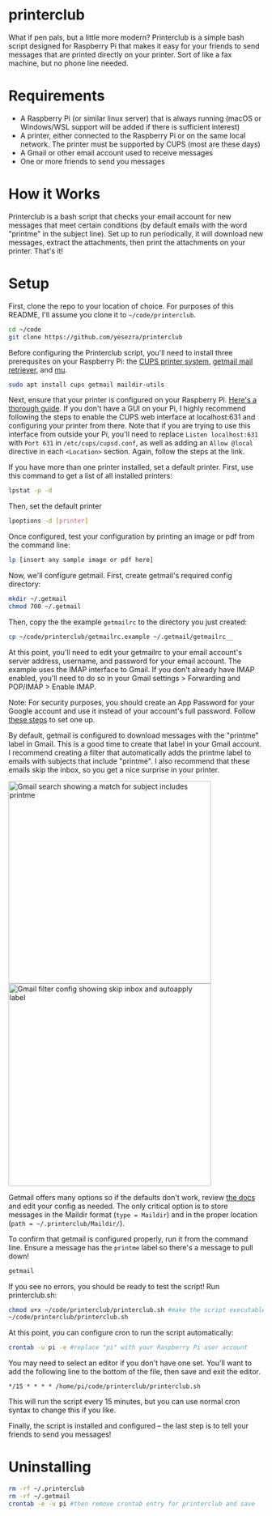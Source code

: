 # printerclub

What if pen pals, but a little more modern? Printerclub is a simple bash script designed for Raspberry Pi that makes it easy for your friends to send messages that are printed directly on your printer. Sort of like a fax machine, but no phone line needed. 

# Requirements

* A Raspberry Pi (or similar linux server) that is always running (macOS or Windows/WSL support will be added if there is sufficient interest)
* A printer, either connected to the Raspberry Pi or on the same local network. The printer must be supported by CUPS (most are these days)
* A Gmail or other email account used to receive messages
* One or more friends to send you messages

# How it Works

Printerclub is a bash script that checks your email account for new messages that meet certain conditions (by default emails with the word "printme" in the subject line). Set up to run periodically, it will download new messages, extract the attachments, then print the attachments on your printer. That's it! 

# Setup

First, clone the repo to your location of choice. For purposes of this README, I'll assume you clone it to `~/code/printerclub`.

```bash
cd ~/code
git clone https://github.com/yesezra/printerclub
```

Before configuring the Printerclub script, you'll need to install three prerequsites on your Raspberry Pi: the [CUPS printer system](https://www.cups.org), [getmail mail retriever](https://pyropus.ca./software/getmail/), and [mu](https://www.djcbsoftware.nl/code/mu/).

```bash
sudo apt install cups getmail maildir-utils
```

Next, ensure that your printer is configured on your Raspberry Pi. [Here's a thorough guide](https://raspberrytips.com/install-printer-raspberry-pi/). If you don't have a GUI on your Pi, I highly recommend following the steps to enable the CUPS web interface at localhost:631 and configuring your printer from there. Note that if you are trying to use this interface from outside your Pi, you'll need to replace `Listen localhost:631` with `Port 631` in `/etc/cups/cupsd.conf`, as well as adding an `Allow @local` directive in each `<Location>` section. Again, follow the steps at the link.

If you have more than one printer installed, set a default printer. First, use this command to get a list of all installed printers:
```bash
lpstat -p -d
```
Then, set the default printer
```bash
lpoptions -d [printer]
``````

Once configured, test your configuration by printing an image or pdf from the command line:

```bash
lp [insert any sample image or pdf here]
```
Now, we'll configure getmail. First, create getmail's required config directory:

```bash
mkdir ~/.getmail
chmod 700 ~/.getmail
```
Then, copy the the example `getmailrc` to the directory you just created:

```bash
cp ~/code/printerclub/getmailrc.example ~/.getmail/getmailrc__
```

At this point, you'll need to edit your getmailrc to your email account's server address, username, and password for your email account. The example uses the IMAP interface to Gmail. If you don't already have IMAP enabled, you'll need to do so in your Gmail settings > Forwarding and POP/IMAP > Enable IMAP. 

Note: For security purposes, you should create an App Password for your Google account and use it instead of your account's full password. Follow [these steps](https://support.google.com/mail/answer/185833?hl=en) to set one up.

By default, getmail is configured to download messages with the "printme" label in Gmail. This is a good time to create that label in your Gmail account. I recommend creating a filter that automatically adds the printme label to emails with subjects that include "printme". I also recommend that these emails skip the inbox, so you get a nice surprise in your printer.

<img width="400" alt="Gmail search showing a match for subject includes printme" src="https://github.com/yesezra/printerclub/assets/173440/5d03bd53-e566-415c-8c00-7073b3ae37e7">
<img width="400" alt="Gmail filter config showing skip inbox and autoapply label" src="https://github.com/yesezra/printerclub/assets/173440/0bc93c9f-ffd4-4447-a946-7c830d2aa311">


Getmail offers many options so if the defaults don't work, review [the docs](https://pyropus.ca./software/getmail/) and edit your config as needed. The only critical option is to store messages in the Maildir format (`type = Maildir`) and in the proper location (`path = ~/.printerclub/Maildir/`).

To confirm that getmail is configured properly, run it from the command line. Ensure a message has the `printme` label so there's a message to pull down!

```bash
getmail
```

If you see no errors, you should be ready to test the script! Run printerclub.sh:

```bash
chmod u+x ~/code/printerclub/printerclub.sh #make the script executable!
~/code/printerclub/printerclub.sh
```

At this point, you can configure cron to run the script automatically:
```bash
crontab -u pi -e #replace "pi" with your Raspberry Pi user account
```
You may need to select an editor if you don't have one set. You'll want to add the following line to the bottom of the file, then save and exit the editor. 
```cron
*/15 * * * * /home/pi/code/printerclub/printerclub.sh
```
This will run the script every 15 minutes, but you can use normal cron syntax to change this if you like. 

Finally, the script is installed and configured – the last step is to tell your friends to send you messages!

# Uninstalling

```bash
rm -rf ~/.printerclub
rm -rf ~/.getmail
crontab -e -u pi #then remove crontab entry for printerclub and save
```
